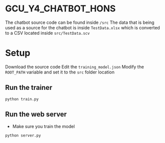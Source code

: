 # GCU_Y4_CHATBOT_HONS

The chatbot source code can be found inside `/src`
The data that is being used as a source for the chatbot is inside `TestData.xlsx` which is converted to a CSV located inside `src/TestData.scv`

# Setup

Download the source code
Edit the `training_model.json`
Modify the `ROOT_PATH` variable and set it to the `src` folder location

## Run the trainer
```
python train.py
```

## Run the web server
- Make sure you train the model
```
python server.py
```